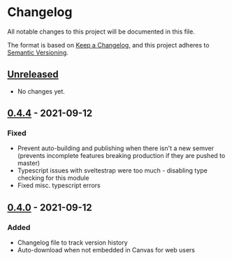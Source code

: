 # Changelog

All notable changes to this project will be documented in this file.

The format is based on [Keep a Changelog](https://keepachangelog.com/en/1.0.0/),
and this project adheres to [Semantic Versioning](https://semver.org/spec/v2.0.0.html).

## [Unreleased]

- No changes yet.

## [0.4.4] - 2021-09-12

### Fixed

- Prevent auto-building and publishing when there isn't a new semver (prevents incomplete features breaking production if they are pushed to master)
- Typescript issues with sveltestrap were too much - disabling type checking for this module
- Fixed misc. typescript errors

## [0.4.0] - 2021-09-12

### Added

- Changelog file to track version history
- Auto-download when not embedded in Canvas for web users
<!--

### Fixed

- -->

[unreleased]: https://github.com/HexaCubist/canvas-icons/compare/v0.4.3...HEAD
[0.4.4]: https://github.com/HexaCubist/canvas-icons/compare/v0.4.0...v0.4.4
[0.4.0]: https://github.com/HexaCubist/canvas-icons/compare/v0.0.1...v0.4.0

